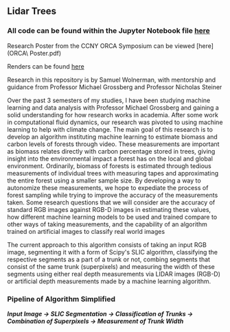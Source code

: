 ## Lidar Trees
### All code can be found within the Jupyter Notebook file [here](Lidar_Depth2.ipynb)
Research Poster from the CCNY ORCA Symposium can be viewed [here](ORCA\ Poster.pdf)    

Renders can be found [here](https://drive.google.com/drive/folders/1Xu9fa5HYFKRKH1WIIbnasEz7e1svVwG-?usp=sharing)

Research in this repository is by Samuel Wolnerman, with mentorship and guidance from Professor Michael Grossberg and Professor Nicholas Steiner

Over the past 3 semesters of my studies, I have been studying machine learning and data analysis with 
Professor Michael Grossberg and gaining a solid understanding for how research works in academia. 
After some work in computational fluid dynamics, our research was pivoted to using machine 
learning to help with climate change. The main goal of this research is to develop an algorithm 
instituting machine learning to estimate biomass and carbon levels of forests through video. 
These measurements are important as biomass relates directly with carbon percentage stored in 
trees, giving insight into the environmental impact a forest has on the local and global 
environment. Ordinarily, biomass of forests is estimated through tedious measurements of 
individual trees with measuring tapes and approximating the entire forest using a smaller sample 
size. By developing a way to autonomize these measurements, we hope to expediate the process 
of forest sampling while trying to improve the accuracy of the measurements taken. Some 
research questions that we will consider are the accuracy of standard RGB images against RGB-D images in estimating these values, how different machine learning models to be used and trained compare to other ways of taking measurements, and the capability of an algorithm trained 
on artificial images to classify real world images

The current approach to this algorithm consists of taking an input RGB image, segmenting it with a form of Scipy's SLIC algorithm, classifying the respective segments as a part of a trunk or not, combing segments that consist of the same trunk (superpixels) and measuring the width of these segments using either real depth measurements via LIDAR images (RGB-D) or artificial depth measurements made by a machine learning algorithm.

### Pipeline of Algorithm Simplified
***Input Image &#8594; SLIC Segmentation &#8594; Classification of Trunks &#8594; Combination of Superpixels &#8594; Measurement of Trunk Width***
